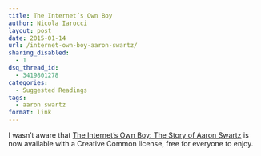 ```yaml
---
title: The Internet’s Own Boy
author: Nicola Iarocci
layout: post
date: 2015-01-14
url: /internet-own-boy-aaron-swartz/
sharing_disabled:
  - 1
dsq_thread_id:
  - 3419801278
categories:
  - Suggested Readings
tags:
  - aaron swartz
format: link
---
```

I wasn&#8217;t aware that [The Internet&#8217;s Own Boy: The Story of Aaron Swartz][1] is now available with a Creative Common license, free for everyone to enjoy.

 [1]: https://www.youtube.com/watch?v=vXr-2hwTk58
